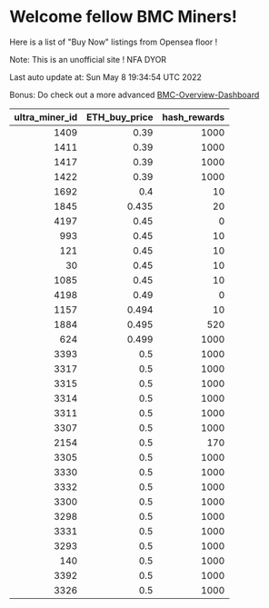 # Welcome fellow BMC Miners!
Here is a list of "Buy Now" listings from Opensea floor !

Note: This is an unofficial site ! NFA DYOR

Last auto update at: Sun May  8 19:34:54 UTC 2022

Bonus: Do check out a more advanced [BMC-Overview-Dashboard](https://dune.com/defifunk/BMC-Overview-Dashboard)


|   ultra_miner_id |   ETH_buy_price |   hash_rewards |
|-----------------:|----------------:|---------------:|
|             1409 |           0.39  |           1000 |
|             1411 |           0.39  |           1000 |
|             1417 |           0.39  |           1000 |
|             1422 |           0.39  |           1000 |
|             1692 |           0.4   |             10 |
|             1845 |           0.435 |             20 |
|             4197 |           0.45  |              0 |
|              993 |           0.45  |             10 |
|              121 |           0.45  |             10 |
|               30 |           0.45  |             10 |
|             1085 |           0.45  |             10 |
|             4198 |           0.49  |              0 |
|             1157 |           0.494 |             10 |
|             1884 |           0.495 |            520 |
|              624 |           0.499 |           1000 |
|             3393 |           0.5   |           1000 |
|             3317 |           0.5   |           1000 |
|             3315 |           0.5   |           1000 |
|             3314 |           0.5   |           1000 |
|             3311 |           0.5   |           1000 |
|             3307 |           0.5   |           1000 |
|             2154 |           0.5   |            170 |
|             3305 |           0.5   |           1000 |
|             3330 |           0.5   |           1000 |
|             3332 |           0.5   |           1000 |
|             3300 |           0.5   |           1000 |
|             3298 |           0.5   |           1000 |
|             3331 |           0.5   |           1000 |
|             3293 |           0.5   |           1000 |
|              140 |           0.5   |           1000 |
|             3392 |           0.5   |           1000 |
|             3326 |           0.5   |           1000 |